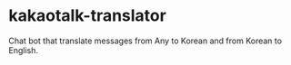 # kakaotalk-translator
Chat bot that translate messages from Any to Korean and from Korean to English.

